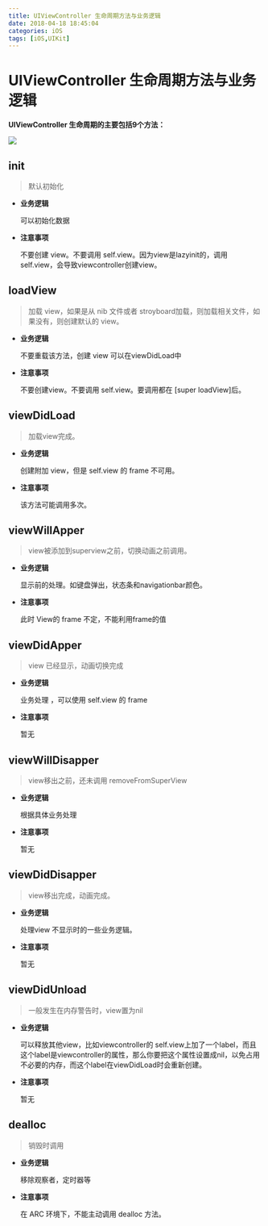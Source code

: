 ```yaml
---
title: UIViewController 生命周期方法与业务逻辑
date: 2018-04-18 18:45:04
categories: iOS
tags: [iOS,UIKit]
---
```


# UIViewController 生命周期方法与业务逻辑

**UIViewController 生命周期的主要包括9个方法：**

![](http://ot8psglzx.bkt.clouddn.com/VcLife.png?imageMogr2/thumbnail/!70p)


## init

> 默认初始化

- **业务逻辑**

    可以初始化数据

- **注意事项**

    不要创建 view。不要调用 self.view。因为view是lazyinit的，调用 self.view，会导致viewcontroller创建view。
    
## loadView

> 加载 view，如果是从 nib 文件或者 stroyboard加载，则加载相关文件，如果没有，则创建默认的 view。

- **业务逻辑**

    不要重载该方法，创建 view 可以在viewDidLoad中

- **注意事项**

    不要创建view。不要调用 self.view。要调用都在 [super loadView]后。

## viewDidLoad

> 加载view完成。

- **业务逻辑**

    创建附加 view，但是 self.view 的 frame 不可用。

- **注意事项**

    该方法可能调用多次。
    
## viewWillApper

> view被添加到superview之前，切换动画之前调用。

- **业务逻辑**

    显示前的处理。如键盘弹出，状态条和navigationbar颜色。

- **注意事项**

    此时 View的 frame 不定，不能利用frame的值
    
## viewDidApper

> view 已经显示，动画切换完成

- **业务逻辑**

    业务处理 ，可以使用 self.view 的 frame

- **注意事项**

    暂无
    
## viewWillDisapper

> view移出之前，还未调用 removeFromSuperView

- **业务逻辑**

    根据具体业务处理

- **注意事项**

    暂无

## viewDidDisapper


> view移出完成，动画完成。

- **业务逻辑**

    处理view 不显示时的一些业务逻辑。

- **注意事项**

    暂无

## viewDidUnload


> 一般发生在内存警告时，view置为nil

- **业务逻辑**

    可以释放其他view，比如viewcontroller的 self.view上加了一个label，而且这个label是viewcontroller的属性，那么你要把这个属性设置成nil，以免占用不必要的内存，而这个label在viewDidLoad时会重新创建。

- **注意事项**

    暂无
    
## dealloc

> 销毁时调用

- **业务逻辑**

    移除观察者，定时器等

- **注意事项**

    在 ARC 环境下，不能主动调用 dealloc 方法。